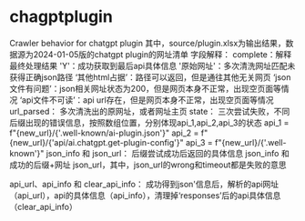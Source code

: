 # chagptplugin
Crawler behavior for chatgpt plugin
其中，source/plugin.xlsx为输出结果，数据源为2024-01-05版的chatgpt plugin的网址清单
字段解释：
complete：解释最终处理结果
    'Y'：成功获取到最后api具体信息
    '原始网址'：多次清洗网址匹配未获得正确json路径
    ‘其他html占据’：路径可以返回，但是通往其他无关网页
    ‘json文件有问题’：json相关网址状态为200，但是网页本身不正常，出现空页面等情况
    ‘api文件不可读’：api url存在，但是网页本身不正常，出现空页面等情况
url_parsed：
    多次清洗出的原网址，或者网址主页
state：
    三次尝试失败，不同后缀出现的错误信息，按照数组位置，分别体现api_1,api_2,api_3的状态
            api_1 = f"{new_url}/{'.well-known/ai-plugin.json'}"
            api_2 = f"{new_url}/{'api/ai.chatgpt.get-plugin-config'}"
            api_3 = f"{new_url}/{'.well-known'}"
json_info 和 json_url：
   后缀尝试成功后返回的具体信息  json_info 和 成功的后缀+网址 json_url，其中，json_url的wrong和timeout都是失败的意思

api_url、api_info 和 clear_api_info：
   成功得到json'信息后，解析的api网址（api_url），api的具体信息（api_info），清理掉‘responses’后的api具体信息（clear_api_info）
